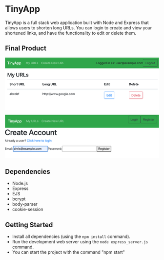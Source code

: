 # TinyApp

TinyApp is a full stack web application built with Node and Express that allows users to shorten long URLs. You can login to create and view your shortened links, and have the functionality to edit or delete them.

## Final Product

!["screenshot description"](https://github.com/chatcher20/tinyapp/blob/master/docs/TinyApp_mainPage.png)

!["screenshot description"](https://github.com/chatcher20/tinyapp/blob/master/docs/TinyApp_registerPage.png)

## Dependencies

- Node.js
- Express
- EJS
- bcrypt
- body-parser
- cookie-session

## Getting Started

- Install all dependencies (using the `npm install` command).
- Run the development web server using the `node express_server.js` command.
- You can start the project with the command "npm start"
